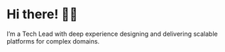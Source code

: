 # Hi there! 👋🏻

I’m a Tech Lead with deep experience designing and delivering scalable platforms for complex domains.
